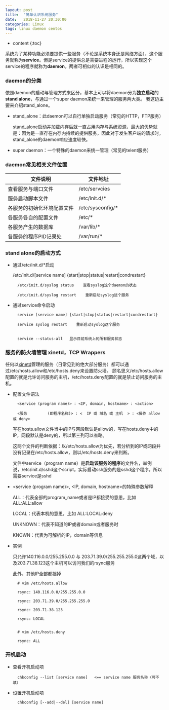 ```yaml
---
layout: post
title:  "简单认识系统服务"
date:   2018-11-27 20:30:00
categories: Linux
tags: linux daemon centos
---
```


* content
{:toc}

系统为了某种功能必须要提供一些服务（不论是系统本身还是网络方面），这个服务就称为**service**。但是service的提供总是需要进程的运行，所以实现这个service的程序就称为**daemon**。两者可相似的认识是相同的。

### daemon的分类

依照daemon的启动与管理方式来区分，基本上可以将daemon分为**独立启动**的**stand alone**，与通过一个super daemon来统一来管理的服务两大类。
我这边主要来介绍stand_alone。

* stand_alone：此daemon可以自行单独启动服务（常见的HTTP，FTP服务）

    stand_alone启动并加载内存后就一直占用内存与系统资源，最大的优势就是：因为是一直存在内存内持续的提供服务，因此对于发生客户端的请求时，stand_alone的daemon响应速度较快。

* super daemon：一个特殊的daemon来统一管理（常见的telent服务）

### daemon常见相关文件位置

文件说明 | 文件地址
------ | ------
查看服务与端口文件 | /etc/servcies
服务启动脚本文件  | /etc/init.d/*
各服务的初始化环境配置文件 | /etc/sysconfig/*
各服务各自的配置文件 | /etc/*
各服务产生的数据库 | /var/lib/*
各服务的程序PID记录处 | /var/run/*

### stand alone的启动方式

* 通过/etc/init.d/*启动

    /etc/init.d/[service name] {start|stop|status|restart|condrestart}

        /etc/init.d/syslog status    查看syslog这个daemon的状态

        /etc/init.d/syslog restart    重新启动syslog这个服务

* 通过service命令启动

        service [service name] {start|stop|status|restart|condrestart}

        service syslog restart    重新启动syslog这个服务


        service --status-all   显示目前系统上的所有服务状态

### 服务的防火墙管理 xinetd，TCP Wrappers

任何以[xinetd](https://zh.wikipedia.org/wiki/Xinetd)管理的服务（日常见到的绝大部分服务）都可以通过/etc/hosts.allow和/etc/hosts.deny来设置防火墙。
顾名思义/etc/hosts.allow配置的就是允许访问服务的主机，/etc/hosts.deny配置的就是禁止访问服务的主机。

* 配置文件语法

        <service (program name)> : <IP, domain, hostname> : <action>

        <服务         (即程序名称)> : <  IP 或 域名 或 主机  > : <操作 allow 或 deny>

    写在hosts.allow文件当中的IP与网段默认是allow的，写在hosts.deny中的IP，网段默认是deny的，所以第三列可以省略。

    这两个文件的判断依据：以/etc/hosts.allow为优先，若分析到的IP或网段并没有记录在/etc/hosts.allow，则以/etc/hosts.deny来判断。

    文件中service（program name）是**启动该服务的程序**的文件名，举例说，/etc/init.d/sshd这个script，实际启动ssh服务的是sshd这个程序，所以需要service是sshd

* <service (program name)>, <IP, domain, hostname>的特殊参数解释

    ALL：代表全部的program_name或者是IP都接受的意思，比如 ALL:ALL:allow

    LOCAL：代表本机的意思，比如 ALL:LOCAL:deny

    UNKNOWN：代表不知道的IP或者domain或者服务时

    KNOWN：代表为可解析的IP，domain等信息

* 实例

    只允许140.116.0.0/255.255.0.0 与 203.71.39.0/255.255.255.0这两个域，以及203.71.38.123这个主机可以访问我们的rsync服务

    此外，其他IP全部都挡掉

        # vim /etc/hosts.allow

        rsync: 140.116.0.0/255.255.0.0

        rsync: 203.71.39.0/255.255.255.0

        rsync: 203.71.38.123

        rsync: LOCAL


        # vim /etc/hosts.deny

        rsync: ALL


### 开机启动

* 查看开机启动项

        chkconfig --list [service name]   <== service name 服务名称（可不填）

* 设置开机启动项

        chkconfig [--add|--del] [service name]








